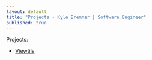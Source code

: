 ```yaml
---
layout: default
title: "Projects - Kyle Bremner | Software Engineer"
published: true
---
```


Projects:

* [Viewtils](/Viewtils/)
<script type="text/javascript">
$(document).ready(function(e) {
    $('#header').load('https://raw.github.com/kbremner/Viewtils/master/README.md',function(){alert('loaded')});
});
</script>